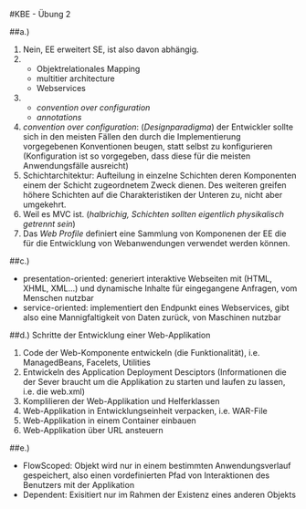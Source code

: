#KBE - Übung 2

##a.)
1. Nein, EE erweitert SE, ist also davon abhängig.
2. 
    - Objektrelationales Mapping
    - multitier architecture
    - Webservices
3.
    - *convention over configuration*
    - *annotations*
4. *convention over configuration*: (*Designparadigma*) der Entwickler sollte sich in den meisten Fällen den durch die Implementierung vorgegebenen Konventionen beugen, statt selbst zu konfigurieren (Konfiguration ist so vorgegeben, dass diese für die meisten Anwendungsfälle ausreicht)
5. Schichtarchitektur: Aufteilung in einzelne Schichten deren Komponenten einem der Schicht zugeordnetem Zweck dienen. Des weiteren greifen höhere Schichten auf die Charakteristiken der Unteren zu, nicht aber umgekehrt.
6. Weil es MVC ist. (*halbrichig, Schichten sollten eigentlich physikalisch getrennt sein*)
7. Das *Web Profile* definiert eine Sammlung von Komponenen der EE die für die Entwicklung von Webanwendungen verwendet werden können.

##c.)
- presentation-oriented: generiert interaktive Webseiten mit (HTML, XHML, XML...) und dynamische Inhalte für eingegangene Anfragen, vom Menschen nutzbar
- service-oriented: implementiert den Endpunkt eines Webservices, gibt also eine Mannigfaltigkeit von Daten zurück, von Maschinen nutzbar

##d.)
Schritte der Entwicklung einer Web-Applikation
1. Code der Web-Komponente entwickeln (die Funktionalität), i.e. ManagedBeans, Facelets, Utilities
2. Entwickeln des Application Deployment Desciptors (Informationen die der Sever braucht um die Applikation zu starten und laufen zu lassen, i.e. die web.xml)
3. Komplilieren der Web-Applikation und Helferklassen
4. Web-Applikation in Entwicklungseinheit verpacken, i.e. WAR-File
5. Web-Applikation in einem Container einbauen
6. Web-Applikation über URL ansteuern

##e.) 
- FlowScoped: Objekt wird nur in einem bestimmten Anwendungsverlauf gespeichert, also einen vordefinierten Pfad von Interaktionen des Benutzers mit der Applikation
- Dependent: Exisitiert nur im Rahmen der Existenz eines anderen Objekts


